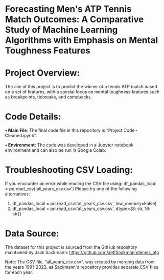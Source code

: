 # Forecasting Men's ATP Tennis Match Outcomes: A Comparative Study of Machine Learning Algorithms with Emphasis on Mental Toughness Features

# Project Overview:
The aim of this project is to predict the winner of a tennis ATP match based on a set of features, with a special focus on mental toughness features such as breakpoints, tiebreaks, and comebacks.

# Code Details:
**•	Main File**: The final code file in this repository is “Project Code - Cleaned.ipynb”.

**•	Environment**: The code was developed in a Jupyter notebook environment and can also be run in Google Colab.

# Troubleshooting CSV Loading:
If you encounter an error while reading the CSV file using:
df_pandas_local = pd.read_csv('all_years_csv.csv')
Please try one of the following alternatives:
1. df_pandas_local = pd.read_csv('all_years_csv.csv', low_memory=False)
2. df_pandas_local = pd.read_csv('all_years_csv.csv', dtype={8: str, 16: str})

# Data Source:
The dataset for this project is sourced from the GitHub repository maintained by Jack Sackmann:
https://github.com/JeffSackmann/tennis_atp

Note: The CSV file, “all_years_csv.csv”, was created by merging data from the years 1991-2023, as Sackmann's repository provides separate CSV files for each year.

